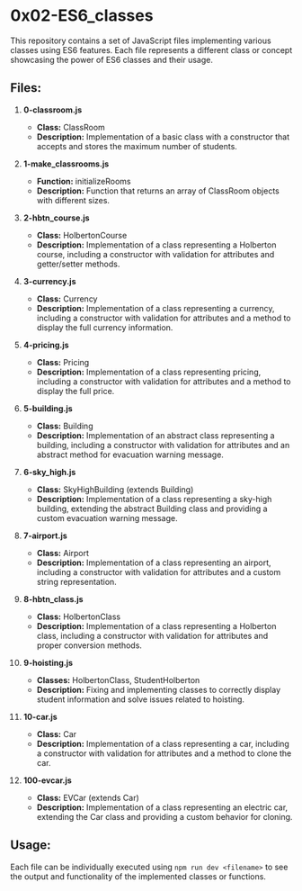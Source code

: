 # 0x02-ES6_classes

This repository contains a set of JavaScript files implementing various classes using ES6 features. Each file represents a different class or concept showcasing the power of ES6 classes and their usage.

## Files:

1. **0-classroom.js**
   - **Class:** ClassRoom
   - **Description:** Implementation of a basic class with a constructor that accepts and stores the maximum number of students.

2. **1-make_classrooms.js**
   - **Function:** initializeRooms
   - **Description:** Function that returns an array of ClassRoom objects with different sizes.

3. **2-hbtn_course.js**
   - **Class:** HolbertonCourse
   - **Description:** Implementation of a class representing a Holberton course, including a constructor with validation for attributes and getter/setter methods.

4. **3-currency.js**
   - **Class:** Currency
   - **Description:** Implementation of a class representing a currency, including a constructor with validation for attributes and a method to display the full currency information.

5. **4-pricing.js**
   - **Class:** Pricing
   - **Description:** Implementation of a class representing pricing, including a constructor with validation for attributes and a method to display the full price.

6. **5-building.js**
   - **Class:** Building
   - **Description:** Implementation of an abstract class representing a building, including a constructor with validation for attributes and an abstract method for evacuation warning message.

7. **6-sky_high.js**
   - **Class:** SkyHighBuilding (extends Building)
   - **Description:** Implementation of a class representing a sky-high building, extending the abstract Building class and providing a custom evacuation warning message.

8. **7-airport.js**
   - **Class:** Airport
   - **Description:** Implementation of a class representing an airport, including a constructor with validation for attributes and a custom string representation.

9. **8-hbtn_class.js**
   - **Class:** HolbertonClass
   - **Description:** Implementation of a class representing a Holberton class, including a constructor with validation for attributes and proper conversion methods.

10. **9-hoisting.js**
    - **Classes:** HolbertonClass, StudentHolberton
    - **Description:** Fixing and implementing classes to correctly display student information and solve issues related to hoisting.

11. **10-car.js**
    - **Class:** Car
    - **Description:** Implementation of a class representing a car, including a constructor with validation for attributes and a method to clone the car.

12. **100-evcar.js**
    - **Class:** EVCar (extends Car)
    - **Description:** Implementation of a class representing an electric car, extending the Car class and providing a custom behavior for cloning.

## Usage:

Each file can be individually executed using `npm run dev <filename>` to see the output and functionality of the implemented classes or functions.
